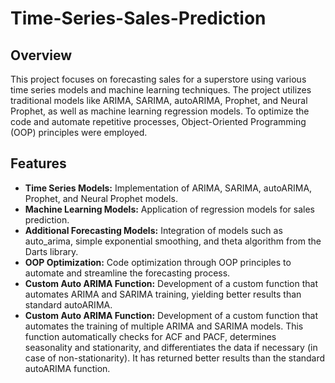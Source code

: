 # Time-Series-Sales-Prediction

## Overview
This project focuses on forecasting sales for a superstore using various time series models and machine learning techniques. The project utilizes traditional models like ARIMA, SARIMA, autoARIMA, Prophet, and Neural Prophet, as well as machine learning regression models. To optimize the code and automate repetitive processes, Object-Oriented Programming (OOP) principles were employed.

## Features
- **Time Series Models:** Implementation of ARIMA, SARIMA, autoARIMA, Prophet, and Neural Prophet models.
- **Machine Learning Models:** Application of regression models for sales prediction.
- **Additional Forecasting Models:** Integration of models such as auto_arima, simple exponential smoothing, and theta algorithm from the Darts library.
- **OOP Optimization:** Code optimization through OOP principles to automate and streamline the forecasting process.
- **Custom Auto ARIMA Function:** Development of a custom function that automates ARIMA and SARIMA training, yielding better results than standard autoARIMA.
- **Custom Auto ARIMA Function:** Development of a custom function that automates the training of multiple ARIMA and SARIMA models. This function automatically checks for ACF and PACF, determines seasonality and stationarity, and differentiates the data if necessary (in case of non-stationarity). It has returned better results than the standard autoARIMA function.
